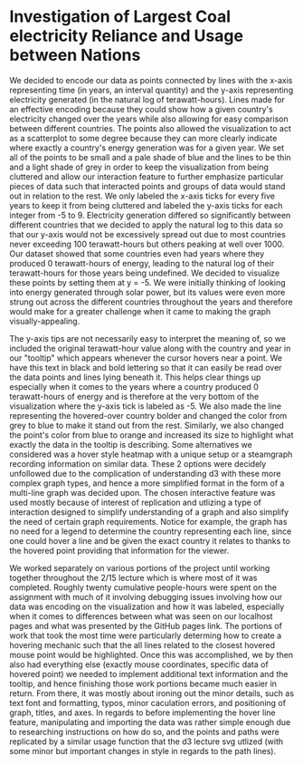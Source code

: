 # Investigation of Largest Coal electricity Reliance and Usage between Nations
  We decided to encode our data as points connected by lines with the x-axis representing time (in years, an interval quantity) and the y-axis representing electricity generated (in the natural log of terawatt-hours). Lines made for an effective encoding because they could show how a given country's electricity changed over the years while also allowing for easy comparison between different countries. The points also allowed the visualization to act as a scatterplot to some degree because they can more clearly indicate where exactly a country's energy generation was for a given year. We set all of the points to be small and a pale shade of blue and the lines to be thin and a light shade of grey in order to keep the visualization from being cluttered and allow our interaction feature to further emphasize particular pieces of data such that interacted points and groups of data would stand out in relation to the rest. We only labeled the x-axis ticks for every five years to keep it from being cluttered and labeled the y-axis ticks for each integer from -5 to 9. Electricity generation differed so significantly between different countries that we decided to apply the natural log to this data so that our y-axis would not be excessively spread out due to most countries never exceeding 100 terawatt-hours but others peaking at well over 1000. Our dataset showed that some countries even had years where they produced 0 terawatt-hours of energy, leading to the natural log of their terawatt-hours for those years being undefined. We decided to visualize these points by setting them at y = -5. We were initially thinking of looking into energy generated through solar power, but its values were even more strung out across the different countries throughout the years and therefore would make for a greater challenge when it came to making the graph visually-appealing.
  
  The y-axis tips are not necessarily easy to interpret the meaning of, so we included the original terawatt-hour value along with the country and year in our "tooltip" which appears whenever the cursor hovers near a point. We have this text in black and bold lettering so that it can easily be read over the data points and lines lying beneath it. This helps clear things up especially when it comes to the years where a country produced 0 terawatt-hours of energy and is therefore at the very bottom of the visualization where the y-axis tick is labeled as -5. We also made the line representing the hovered-over country bolder and changed the color from grey to blue to make it stand out from the rest. Similarly, we also changed the point's color from blue to orange and increased its size to highlight what exactly the data in the tooltip is describing. Some alternatives we considered was a hover style heatmap with a unique setup or a steamgraph recording information on similar data. These 2 options were decidely unfollowed due to the complication of understanding d3 with these more complex graph types, and hence a more simplified format in the form of a multi-line graph was decided upon. The chosen interactive feature was used mostly because of interest of replication and utlizing a type of interaction designed to simplify understanding of a graph and also simplify the need of certain graph requirements. Notice for example, the graph has no need for a legend to determine the country representing each line, since one could hover a line and be given the exact country it relates to thanks to the hovered point providing that information for the viewer.
  
  We worked separately on various portions of the project until working together throughout the 2/15 lecture which is where most of it was completed. Roughly twenty cumulative people-hours were spent on the assignment with much of it involving debugging issues involving how our data was encoding on the visualization and how it was labeled, especially when it comes to differences between what was seen on our localhost pages and what was presented by the GitHub pages link. The portions of work that took the most time were particularly determing how to create a hovering mechanic such that the all lines related to the closest hovered mouse point would be highlighted. Once this was accomplished, we by then also had everything else (exactly mouse coordinates, specific data of hovered point) we needed to implement additional text information and the tooltip, and hence finishing those work portions became much easier in return. From there, it was mostly about ironing out the minor details, such as text font and formatting, typos, minor caculation errors, and positioning of graph, titles, and axes. In regards to before implementing the hover line feature, manipulating and importing the data was rather simple enough due to researching instructions on how do so, and the points and paths were replicated by a similar usage function that the d3 lecture svg utlized (with some minor but important changes in style in regards to the path lines).
